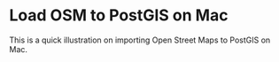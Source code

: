 # Load OSM to PostGIS on Mac

This is a quick illustration on importing Open Street Maps to PostGIS on Mac. 
